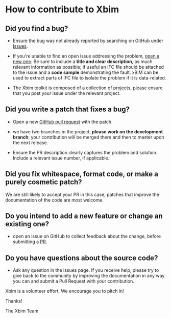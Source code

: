 # How to contribute to Xbim

## **Did you find a bug?**

* Ensure the bug was not already reported by searching on GitHub under [Issues](https://github.com/xBimTeam/XbimEssentials/issues).

* If you're unable to find an open issue addressing the problem, [open a new one](https://github.com/xBimTeam/XbimEssentials/issues/new).
Be sure to include a **title and clear description**, as much relevant information as possible; if useful an IFC file should be attached to
the issue and a **code sample** demonstrating the fault. xBIM can be used to extract parts of IFC file to isolate the problem if it is data-related.

* The Xbim toolkit is composed of a collection of projects, please ensure that you post your issue under the relevant project.

## **Did you write a patch that fixes a bug?**

* Open a new [GitHub pull request](https://help.github.com/articles/about-pull-requests/) with the patch.

* we have two branches in the project, **please work on the development branch**; your contribution will be merged there and then to master upon the next release.

* Ensure the PR description clearly captures the problem and solution. Include a relevant issue number, if applicable.

## **Did you fix whitespace, format code, or make a purely cosmetic patch?**

We are still likely to accept your PR in this case, patches that improve the documentation of the code are most welcome.

## **Do you intend to add a new feature or change an existing one?**

* open an issue on GitHub to collect feedback about the change, before submitting a [PR](https://help.github.com/articles/creating-a-pull-request/).

## **Do you have questions about the source code?**

* Ask any question in the issues page. If you receive help, please try to give back to the community by improving the documentation in any way you can and submit a Pull Request with your contribution.

Xbim is a volunteer effort. We encourage you to pitch in!

Thanks!

The Xbim Team
